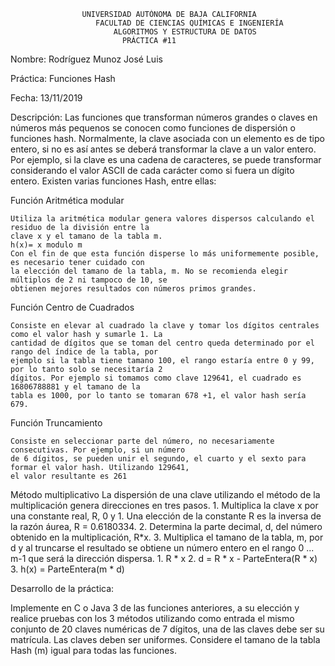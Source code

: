 
					UNIVERSIDAD AUTÓNOMA DE BAJA CALIFORNIA
				       FACULTAD DE CIENCIAS QUÍMICAS E INGENIERÍA
				           ALGORITMOS Y ESTRUCTURA DE DATOS
						     PRÁCTICA #11

Nombre: Rodríguez Munoz José Luis

Práctica: Funciones Hash

Fecha: 13/11/2019

Descripción:
Las funciones que transforman números grandes o claves en números más pequenos se conocen como
funciones de dispersión o funciones hash. Normalmente, la clave asociada con un elemento es de tipo
entero, si no es así antes se deberá transformar la clave a un valor entero. Por ejemplo, si la clave es
una cadena de caracteres, se puede transformar considerando el valor ASCII de cada carácter como si
fuera un dígito entero. Existen varias funciones Hash, entre ellas:

Función Aritmética modular

	Utiliza la aritmética modular genera valores dispersos calculando el residuo de la división entre la
	clave x y el tamano de la tabla m.
	h(x)= x modulo m
	Con el fin de que esta función disperse lo más uniformemente posible, es necesario tener cuidado con
	la elección del tamano de la tabla, m. No se recomienda elegir múltiplos de 2 ni tampoco de 10, se
	obtienen mejores resultados con números primos grandes.

Función Centro de Cuadrados

	Consiste en elevar al cuadrado la clave y tomar los dígitos centrales como el valor hash y sumarle 1. La
	cantidad de dígitos que se toman del centro queda determinado por el rango del índice de la tabla, por
	ejemplo si la tabla tiene tamano 100, el rango estaría entre 0 y 99, por lo tanto solo se necesitaría 2
	dígitos. Por ejemplo si tomamos como clave 129641, el cuadrado es 16806788881 y el tamano de la
	tabla es 1000, por lo tanto se tomaran 678 +1, el valor hash sería 679.

Función Truncamiento

	Consiste en seleccionar parte del número, no necesariamente consecutivas. Por ejemplo, si un número
	de 6 dígitos, se pueden unir el segundo, el cuarto y el sexto para formar el valor hash. Utilizando 129641,
	el valor resultante es 261

Método multiplicativo
	La dispersión de una clave utilizando el método de la multiplicación genera direcciones en
	tres pasos.
		1. Multiplica la clave x por una constante real, R, 0 y 1. Una elección de la constante R es la inversa
		de la razón áurea, R = 0.6180334.
		2. Determina la parte decimal, d, del número obtenido en la multiplicación, R*x.
		3. Multiplica el tamano de la tabla, m, por d y al truncarse el resultado se obtiene un número
		entero en el rango 0 ... m-1 que será la dirección dispersa.
				1. R * x
				2. d = R * x - ParteEntera(R * x)
				3. h(x) = ParteEntera(m * d)

Desarrollo de la práctica:

Implemente en C o Java 3 de las funciones anteriores, a su elección y realice pruebas con los 3 métodos
utilizando como entrada el mismo conjunto de 20 claves numéricas de 7 dígitos, una de las claves debe
ser su matrícula. Las claves deben ser uniformes. Considere el tamano de la tabla Hash (m) igual para
todas las funciones. 
